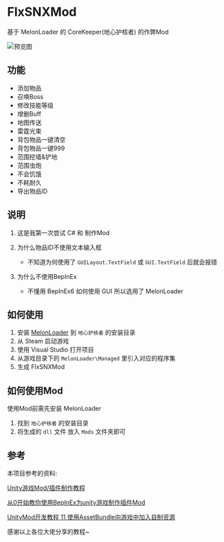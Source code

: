 # FlxSNXMod
基于 MelonLoader 的 CoreKeeper(地心护核者) 的作弊Mod  

![预览图](https://files.catbox.moe/c8brpg.jpg)

## 功能
* 添加物品
* 召唤Boss
* 修改技能等级
* 增删Buff
* 地图传送 
* 雷霆光束
* 背包物品一键清空
* 背包物品一键999
* 范围挖墙&铲地
* 范围虫炮
* 不会饥饿
* 不耗耐久
* 导出物品ID

## 说明
1. 这是我第一次尝试 C# 和 制作Mod
2. 为什么物品ID不使用文本输入框  
    - 不知道为何使用了 `GUILayout.TextField` 或 `GUI.TextField` 后就会报错  

3. 为什么不使用BepInEx  
    - 不懂用 BepInEx6 如何使用 GUI 所以选用了 MelonLoader

## 如何使用
1. 安装 [MelonLoader](https://github.com/LavaGang/MelonLoader) 到 `地心护核者` 的安装目录
2. 从 Steam 启动游戏
3. 使用 Visual Studio 打开项目
4. 从游戏目录下的 `MelonLoader\Managed` 里引入对应的程序集
5. 生成 FlxSNXMod

## 如何使用Mod
使用Mod前需先安装 MelonLoader  
1. 找到 `地心护核者` 的安装目录
2. 将生成的 `dll` 文件 放入 `Mods` 文件夹即可

## 参考
本项目参考的资料:  

[Unity游戏Mod/插件制作教程](https://www.bilibili.com/read/cv8997376?spm_id_from=333.999.0.0)  

[从0开始教你使用BepInEx为unity游戏制作插件Mod](https://mod.3dmgame.com/read/3)

[UnityMod开发教程 11 使用AssetBundle向游戏中加入自制资源](https://www.jianshu.com/p/2794c0c9d84b)

感谢以上各位大佬分享的教程~
